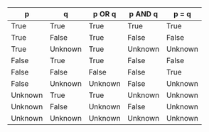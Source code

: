 | p       | q       | p OR q  | p AND q | p = q   |
|---------|---------|---------|---------|---------|
| True    | True    | True    | True    | True    |
| True    | False   | True    | False   | False   |
| True    | Unknown | True    | Unknown | Unknown |
| False   | True    | True    | False   | False   |
| False   | False   | False   | False   | True    |
| False   | Unknown | Unknown | False   | Unknown |
| Unknown | True    | True    | Unknown | Unknown |
| Unknown | False   | Unknown | False   | Unknown |
| Unknown | Unknown | Unknown | Unknown | Unknown |